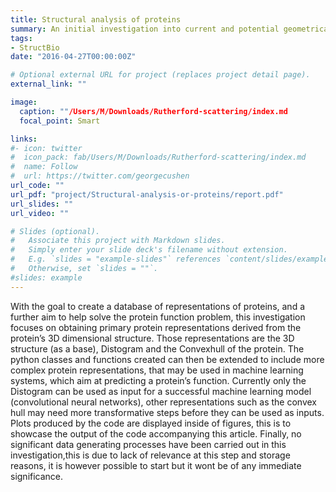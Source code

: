 ```yaml
---
title: Structural analysis of proteins
summary: An initial investigation into current and potential geometrical representations of proteins
tags:
- StructBio
date: "2016-04-27T00:00:00Z"

# Optional external URL for project (replaces project detail page).
external_link: ""

image:
  caption: ""/Users/M/Downloads/Rutherford-scattering/index.md
  focal_point: Smart

links:
#- icon: twitter
#  icon_pack: fab/Users/M/Downloads/Rutherford-scattering/index.md
#  name: Follow
#  url: https://twitter.com/georgecushen
url_code: ""
url_pdf: "project/Structural-analysis-or-proteins/report.pdf"
url_slides: ""
url_video: ""

# Slides (optional).
#   Associate this project with Markdown slides.
#   Simply enter your slide deck's filename without extension.
#   E.g. `slides = "example-slides"` references `content/slides/example-slides.md`.
#   Otherwise, set `slides = ""`.
#slides: example
---
```

With the goal to create a database of representations of proteins, and a further aim to help solve the protein function problem, this investigation focuses on obtaining primary protein representations derived from the protein’s 3D dimensional structure. Those representations are the 3D structure (as a base), Distogram and the Convexhull of the protein. The python classes and functions created can then be extended to include more complex protein representations, that may be used in machine learning systems, which aim at predicting a protein’s function. Currently only the Distogram can be used as input for a successful machine learning model (convolutional neural networks), other representations such as the convex hull may need more transformative steps before they can be used as inputs. Plots produced by the code are displayed inside of figures, this is to showcase the output of the code accompanying this article. Finally, no significant data generating processes have been carried out in this investigation,this is due to lack of relevance at this step and storage reasons, it is however possible to start but it wont be of any immediate significance.
